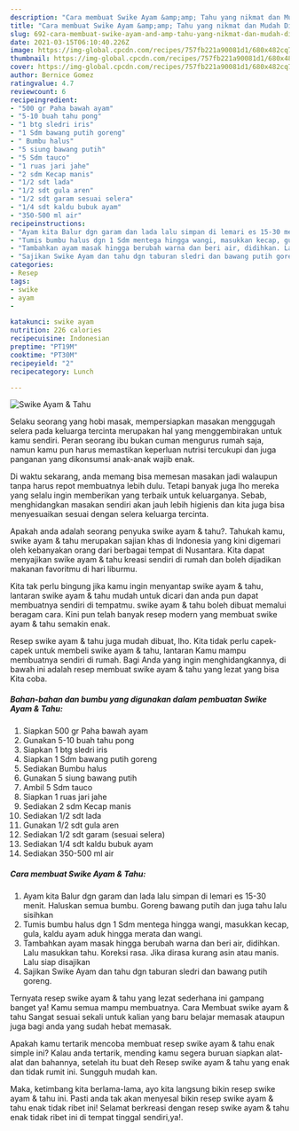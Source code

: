 ```yaml
---
description: "Cara membuat Swike Ayam &amp;amp; Tahu yang nikmat dan Mudah Dibuat"
title: "Cara membuat Swike Ayam &amp;amp; Tahu yang nikmat dan Mudah Dibuat"
slug: 692-cara-membuat-swike-ayam-and-amp-tahu-yang-nikmat-dan-mudah-dibuat
date: 2021-03-15T06:10:40.226Z
image: https://img-global.cpcdn.com/recipes/757fb221a90081d1/680x482cq70/swike-ayam-tahu-foto-resep-utama.jpg
thumbnail: https://img-global.cpcdn.com/recipes/757fb221a90081d1/680x482cq70/swike-ayam-tahu-foto-resep-utama.jpg
cover: https://img-global.cpcdn.com/recipes/757fb221a90081d1/680x482cq70/swike-ayam-tahu-foto-resep-utama.jpg
author: Bernice Gomez
ratingvalue: 4.7
reviewcount: 6
recipeingredient:
- "500 gr Paha bawah ayam"
- "5-10 buah tahu pong"
- "1 btg sledri iris"
- "1 Sdm bawang putih goreng"
- " Bumbu halus"
- "5 siung bawang putih"
- "5 Sdm tauco"
- "1 ruas jari jahe"
- "2 sdm Kecap manis"
- "1/2 sdt lada"
- "1/2 sdt gula aren"
- "1/2 sdt garam sesuai selera"
- "1/4 sdt kaldu bubuk ayam"
- "350-500 ml air"
recipeinstructions:
- "Ayam kita Balur dgn garam dan lada lalu simpan di lemari es 15-30 menit. Haluskan semua bumbu. Goreng bawang putih dan juga tahu lalu sisihkan"
- "Tumis bumbu halus dgn 1 Sdm mentega hingga wangi, masukkan kecap, gula, kaldu ayam aduk hingga merata dan wangi."
- "Tambahkan ayam masak hingga berubah warna dan beri air, didihkan. Lalu masukkan tahu. Koreksi rasa. Jika dirasa kurang asin atau manis. Lalu siap disajikan"
- "Sajikan Swike Ayam dan tahu dgn taburan sledri dan bawang putih goreng."
categories:
- Resep
tags:
- swike
- ayam
- 

katakunci: swike ayam  
nutrition: 226 calories
recipecuisine: Indonesian
preptime: "PT19M"
cooktime: "PT30M"
recipeyield: "2"
recipecategory: Lunch

---
```



![Swike Ayam &amp; Tahu](https://img-global.cpcdn.com/recipes/757fb221a90081d1/680x482cq70/swike-ayam-tahu-foto-resep-utama.jpg)

Selaku seorang yang hobi masak, mempersiapkan masakan menggugah selera pada keluarga tercinta merupakan hal yang menggembirakan untuk kamu sendiri. Peran seorang ibu bukan cuman mengurus rumah saja, namun kamu pun harus memastikan keperluan nutrisi tercukupi dan juga panganan yang dikonsumsi anak-anak wajib enak.

Di waktu  sekarang, anda memang bisa memesan masakan jadi walaupun tanpa harus repot membuatnya lebih dulu. Tetapi banyak juga lho mereka yang selalu ingin memberikan yang terbaik untuk keluarganya. Sebab, menghidangkan masakan sendiri akan jauh lebih higienis dan kita juga bisa menyesuaikan sesuai dengan selera keluarga tercinta. 



Apakah anda adalah seorang penyuka swike ayam &amp; tahu?. Tahukah kamu, swike ayam &amp; tahu merupakan sajian khas di Indonesia yang kini digemari oleh kebanyakan orang dari berbagai tempat di Nusantara. Kita dapat menyajikan swike ayam &amp; tahu kreasi sendiri di rumah dan boleh dijadikan makanan favoritmu di hari liburmu.

Kita tak perlu bingung jika kamu ingin menyantap swike ayam &amp; tahu, lantaran swike ayam &amp; tahu mudah untuk dicari dan anda pun dapat membuatnya sendiri di tempatmu. swike ayam &amp; tahu boleh dibuat memalui beragam cara. Kini pun telah banyak resep modern yang membuat swike ayam &amp; tahu semakin enak.

Resep swike ayam &amp; tahu juga mudah dibuat, lho. Kita tidak perlu capek-capek untuk membeli swike ayam &amp; tahu, lantaran Kamu mampu membuatnya sendiri di rumah. Bagi Anda yang ingin menghidangkannya, di bawah ini adalah resep membuat swike ayam &amp; tahu yang lezat yang bisa Kita coba.

<!--inarticleads1-->

##### Bahan-bahan dan bumbu yang digunakan dalam pembuatan Swike Ayam &amp; Tahu:

1. Siapkan 500 gr Paha bawah ayam
1. Gunakan 5-10 buah tahu pong
1. Siapkan 1 btg sledri iris
1. Siapkan 1 Sdm bawang putih goreng
1. Sediakan  Bumbu halus
1. Gunakan 5 siung bawang putih
1. Ambil 5 Sdm tauco
1. Siapkan 1 ruas jari jahe
1. Sediakan 2 sdm Kecap manis
1. Sediakan 1/2 sdt lada
1. Gunakan 1/2 sdt gula aren
1. Sediakan 1/2 sdt garam (sesuai selera)
1. Sediakan 1/4 sdt kaldu bubuk ayam
1. Sediakan 350-500 ml air




<!--inarticleads2-->

##### Cara membuat Swike Ayam &amp; Tahu:

1. Ayam kita Balur dgn garam dan lada lalu simpan di lemari es 15-30 menit. Haluskan semua bumbu. Goreng bawang putih dan juga tahu lalu sisihkan
1. Tumis bumbu halus dgn 1 Sdm mentega hingga wangi, masukkan kecap, gula, kaldu ayam aduk hingga merata dan wangi.
1. Tambahkan ayam masak hingga berubah warna dan beri air, didihkan. Lalu masukkan tahu. Koreksi rasa. Jika dirasa kurang asin atau manis. Lalu siap disajikan
1. Sajikan Swike Ayam dan tahu dgn taburan sledri dan bawang putih goreng.




Ternyata resep swike ayam &amp; tahu yang lezat sederhana ini gampang banget ya! Kamu semua mampu membuatnya. Cara Membuat swike ayam &amp; tahu Sangat sesuai sekali untuk kalian yang baru belajar memasak ataupun juga bagi anda yang sudah hebat memasak.

Apakah kamu tertarik mencoba membuat resep swike ayam &amp; tahu enak simple ini? Kalau anda tertarik, mending kamu segera buruan siapkan alat-alat dan bahannya, setelah itu buat deh Resep swike ayam &amp; tahu yang enak dan tidak rumit ini. Sungguh mudah kan. 

Maka, ketimbang kita berlama-lama, ayo kita langsung bikin resep swike ayam &amp; tahu ini. Pasti anda tak akan menyesal bikin resep swike ayam &amp; tahu enak tidak ribet ini! Selamat berkreasi dengan resep swike ayam &amp; tahu enak tidak ribet ini di tempat tinggal sendiri,ya!.

